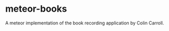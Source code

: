 meteor-books
============

A meteor implementation of the book recording application by Colin Carroll.
